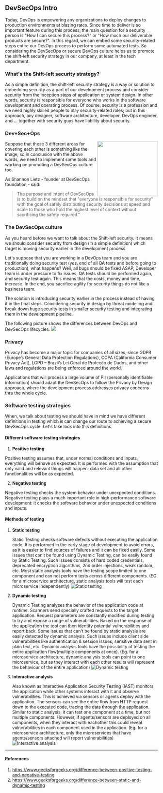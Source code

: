 ## DevSecOps Intro

Today, DevOps is empowering any organizations to deploy changes to production environments at blazing rates.
Since time to deliver is so important feature during this process, the main question for a security person is
"How I can secure this process?" or "How much our deliverable products are secure?".
In this regard, we can embed some security-related steps entire our DevOps process to perform some automated tests.
So considering the DevSecOps or secure DevOps culture helps us to promote the shift-left security strategy in our company,
at least in the tech department.

### What's the Shift-left security strategy?

As a simple definition, the shift-left security strategy is a way or solution to embedding security as a part of our development process
and consider security from the inception steps of application or system design.
In other words, security is responsible for everyone who works in the software development and operating process.
Of course, security is a profession and we need highly skilled people to play security-related roles;
but in this approach, any designer, software architecture, developer, DevOps engineer, and ... together with security guys have liability about security.

### Dev+Sec+Ops

<img align="right" width="200" height="180" src="/document/assets/images/DevSecOps.png">

Suppose that these 3 different areas for covering each other is something like the image,
so in conclusion with the above words, we need to implement some tools and working on promoting a DevSecOps culture too.

As Shannon Lietz - founder at DevSecOps foundation - said:

> The purpose and intent of DevSecOps is to build on the mindset that
> "everyone is responsible for security" with the goal of safely distributing
> security decisions at speed and scale to those who hold the highest level of
> context without sacrificing the safety required."

### The DevSecOps culture

As you heard before we want to talk about the Shift-left security.
It means we should consider security from design (in a simple definition) which target is moving security earlier in the development process.

Let's suppose that you are working in a DevOps team and you are traditionally doing security test
(yes, end of all QA tests and before going to production), what happens?
Well, all bugs should be fixed ASAP, Developer team is under pressure to fix issues,
QA tests should be performed again, and security test again.
This means that the costs, money and time, increase.
In the end, you sacrifice agility for security things do not like a business team.

The solution is introducing security earlier in the process instead of having it in the final steps.
Considering security in design by threat modeling and
break down huge security tests in smaller security testing and integrating them in the development pipeline.

The following picture shows the differences between DevOps and DevSecOps lifecycles.
<img src="/document/assets/images/DevOps vs DevSecOps.png">

### Privacy

Privacy has become a major topic for companies of all sizes, since GDPR (Europe’s General Data Protection Regulations), CCPA (California Consumer Privacy Act), LGPD – Brazil’s Lei Geral de Proteção de Dados, and other laws and regulations are being enforced around the world.

Applications that will process a large volume of PII (personally identifiable information) should adapt the DevSecOps to follow the Privacy by Design approach, where the development process addresses privacy concerns thru the whole cycle.

### Software testing strategies

When, we talk about testing we should have in mind
we have different definitions in testing which is can change our route to achieving
a secure DevSecOps cycle.
Let's take look into this definitions.

#### Different software testing strategies

1. **Positive testing**

Positive testing assumes that, under normal conditions and inputs,
everything will behave as expected.
It is performed with the assumption that only valid and relevant things will happen:
data set and all other functionalities will be as expected.

2. **Negative testing**

Negative testing checks the system behavior under unexpected conditions.
Negative testing plays a much important role in high-performance software development:
it checks the software behavior under unexpected conditions and inputs.

#### Methods of testing

1. **Static testing**

   Static Testing checks software defects without executing the application code.
   It is performed in the early stage of development to avoid errors, as it is easier to find sources of failures and it can be fixed easily.
   Some issues that can’t be found using Dynamic Testing, can be easily found by Static Testing. Such issues consists of hard coded credentials, deprecated encryption algorithms, 2nd order injections, weak random, etc. 
   Most static analysis tools have the testing scope limited to one component and can not perform tests across different components. (EG. for a microservice architecture, static analysis tools will test each microservice independently)
   ![Static testing](/document/assets/images/sast_scanning.png)


2. **Dynamic testing**

   Dynamic Testing analyzes the behavior of the application code at runtime. Scanners send specially crafted requests to the target application. Request parameters are constantly modified during testing to try and expose a range of vulnerabilities. Based on the response of the application the tool can then identify potential vulnerabilities and report back. Some issues that can't be found by static analysis are easily detected by dynamic analysis. Such issues include client side vulnerabilities like authentication & session issues, sensitive data sent in plain text, etc. 
   Dynamic analysis tools have the possibility of testing the entire application flow(multiple components at once). (Eg. for a microservice architecture, dynamic analysis tools can point to one microservice, but as they interact with each other results will represent the behaviour of the entire application)
   ![Dynamic testing](/document/assets/images/dast_scanning.png)
   

3. **Interactive analysis**
   
   Also known as Interactive Application Security Testing (IAST) monitors the application while other systems interact with it and observe vulnerabilities. This is achieved via sensors or agents deploy with the application. The sensors can see the entire flow from HTTP request down to the executed code, tracing the data through the application. Similar to static analysis, it can test one component at a time, but not multiple components. However, if agents/sensors are deployed on all components, when they interact with eachother this could reveal vulnerabilities in each component used in the application. (Eg. for a microservice architecture, only the microservices that have agents/sensors attached will report vulnerabilities)
   ![Interactive analysis](/document/assets/images/iast_analysis.png)

---

#### References

1. https://www.geeksforgeeks.org/difference-between-positive-testing-and-negative-testing
2. https://www.geeksforgeeks.org/difference-between-static-and-dynamic-testing
